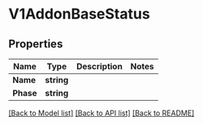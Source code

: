 # V1AddonBaseStatus

## Properties

Name | Type | Description | Notes
------------ | ------------- | ------------- | -------------
**Name** | **string** |  | 
**Phase** | **string** |  | 

[[Back to Model list]](../README.md#documentation-for-models) [[Back to API list]](../README.md#documentation-for-api-endpoints) [[Back to README]](../README.md)


